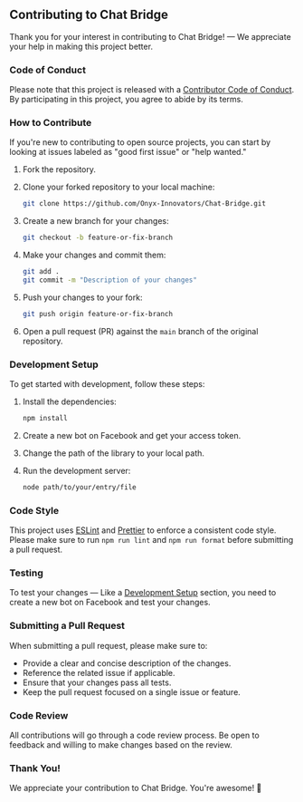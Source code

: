 ## Contributing to Chat Bridge

Thank you for your interest in contributing to Chat Bridge! — We appreciate your help in making this project better.

### Code of Conduct

Please note that this project is released with a [Contributor Code of Conduct](CODE_OF_CONDUCT.md). By participating in this project, you agree to abide by its terms.

### How to Contribute

If you're new to contributing to open source projects, you can start by looking at issues labeled as "good first issue" or "help wanted."

1. Fork the repository.

2. Clone your forked repository to your local machine:

   ```bash
   git clone https://github.com/Onyx-Innovators/Chat-Bridge.git
   ```

3. Create a new branch for your changes:

   ```bash
   git checkout -b feature-or-fix-branch
   ```

4. Make your changes and commit them:

   ```bash
   git add .
   git commit -m "Description of your changes"
   ```

5. Push your changes to your fork:

   ```bash
   git push origin feature-or-fix-branch
   ```

6. Open a pull request (PR) against the `main` branch of the original repository.

### Development Setup

To get started with development, follow these steps:

1. Install the dependencies:

   ```bash
   npm install
   ```

2. Create a new bot on Facebook and get your access token.
3. Change the path of the library to your local path.
4. Run the development server:

   ```bash
   node path/to/your/entry/file
   ```

### Code Style

This project uses [ESLint](https://eslint.org/) and [Prettier](https://prettier.io/) to enforce a consistent code style. Please make sure to run `npm run lint` and `npm run format` before submitting a pull request.

### Testing

To test your changes — Like a [Development Setup](#development-setup) section, you need to create a new bot on Facebook and test your changes.

### Submitting a Pull Request

When submitting a pull request, please make sure to:

- Provide a clear and concise description of the changes.
- Reference the related issue if applicable.
- Ensure that your changes pass all tests.
- Keep the pull request focused on a single issue or feature.

### Code Review

All contributions will go through a code review process. Be open to feedback and willing to make changes based on the review.

### Thank You!

We appreciate your contribution to Chat Bridge. You're awesome! 🎉